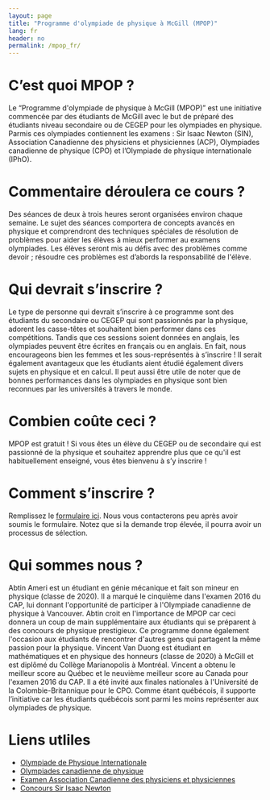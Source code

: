 ```yaml
---
layout: page
title: "Programme d'olympiade de physique à McGill (MPOP)"
lang: fr
header: no
permalink: /mpop_fr/
---
```


# C’est quoi MPOP ?
Le “Programme d'olympiade de physique à McGill (MPOP)” est une initiative commencée par des étudiants de McGill avec le but de préparé des étudiants niveau secondaire ou de CEGEP pour les olympiades en physique.  Parmis ces olympiades contiennent les examens : Sir Isaac Newton (SIN), Association Canadienne des physiciens et physiciennes (ACP), Olympiades canadienne de physique (CPO) et l’Olympiade de physique internationale (IPhO).
# Commentaire déroulera ce cours ?
Des séances de deux à trois heures seront organisées environ chaque semaine. Le sujet des séances comportera de concepts avancés en physique et comprendront des techniques spéciales de résolution de problèmes pour aider les élèves à mieux performer au examens olympiades. Les élèves seront mis au défis avec des problèmes comme devoir ; résoudre ces problèmes est d’abords la responsabilité de l'élève.
# Qui devrait s’inscrire ?
Le type de personne qui devrait s’inscrire à ce programme sont des étudiants du secondaire ou CEGEP qui sont passionnés par la physique, adorent les casse-têtes et souhaitent bien performer dans ces compétitions. Tandis que ces sessions soient données en anglais, les olympiades peuvent être écrites en français ou en anglais. En fait, nous encourageons bien les femmes et les sous-représentés à s’inscrire !
Il serait également avantageux que les étudiants aient étudié également divers sujets en physique et en calcul. Il peut aussi être utile de noter que de bonnes performances dans les olympiades en physique sont bien reconnues par les universités à travers le monde.
# Combien coûte ceci ?
MPOP est gratuit ! Si vous êtes un élève du CEGEP ou de secondaire qui est passionné de la physique et souhaitez apprendre plus que ce qu'il est habituellement enseigné, vous êtes bienvenu à s’y inscrire !
# Comment s’inscrire ?
Remplissez le [formulaire ici](https://goo.gl/forms/ESjLoWbYVNMlABM12). Nous vous contacterons peu après avoir soumis le formulaire.  Notez que si la demande trop élevée, il pourra avoir un processus de sélection.

# Qui sommes nous ?
Abtin Ameri est un étudiant en génie mécanique et fait son mineur en physique (classe de 2020). Il a marqué le cinquième dans l'examen 2016 du CAP, lui donnant l'opportunité de participer à l'Olympiade canadienne de physique à Vancouver. Abtin croit en l'importance de MPOP car ceci donnera un coup de main supplémentaire aux étudiants qui se préparent à des concours de physique prestigieux. Ce programme donne également l'occasion aux étudiants de rencontrer d'autres gens qui partagent la même passion pour la physique.
Vincent Van Duong est étudiant en mathématiques et en physique des honneurs (classe de 2020) à McGill et est diplômé du Collège Marianopolis à Montréal. Vincent a obtenu le meilleur score au Québec et le neuvième meilleur score au Canada pour l'examen 2016 du CAP. Il a été invité aux finales nationales à l'Université de la Colombie-Britannique pour le CPO.  Comme étant québécois, il supporte l’initiative car les étudiants québécois sont parmi les moins représenter aux olympiades de physique.
# Liens utliles
- [Olympiade de Physique Internationale](http://ipho.org/)
- [Olympiades canadienne de physique](http://cpo.phas.ubc.ca/)
- [Examen Association Canadienne des physiciens et physiciennes](http://outreach.phas.ubc.ca/exams-and-competitions/cap-high-school-prize-exam/)
- [Concours Sir Isaac Newton](https://uwaterloo.ca/sir-isaac-newton-exam/)
